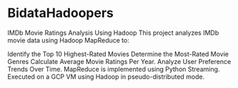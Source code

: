# BidataHadoopers
IMDb Movie Ratings Analysis Using Hadoop
This project analyzes IMDb movie data using Hadoop MapReduce to:

Identify the Top 10 Highest-Rated Movies
Determine the Most-Rated Movie Genres
Calculate Average Movie Ratings Per Year.
Analyze User Preference Trends Over Time.
MapReduce is implemented using Python Streaming. Executed on a GCP VM using Hadoop in pseudo-distributed mode.
